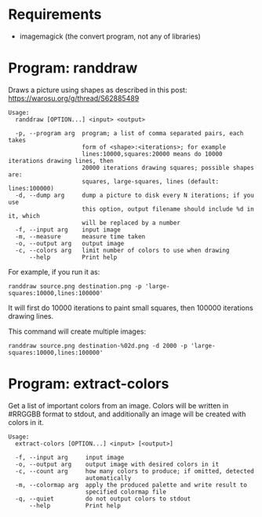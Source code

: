 Requirements
============

 * imagemagick (the convert program, not any of libraries)

Program: randdraw
=================

Draws a picture using shapes as described in this post: https://warosu.org/g/thread/S62885489

```
Usage:
  randdraw [OPTION...] <input> <output>

  -p, --program arg  program; a list of comma separated pairs, each takes
                     form of <shape>:<iterations>; for example
                     lines:10000,squares:20000 means do 10000 iterations drawing lines, then
                     20000 iterations drawing squares; possible shapes are:
                     squares, large-squares, lines (default: lines:100000)
  -d, --dump arg     dump a picture to disk every N iterations; if you use
                     this option, output filename should include %d in it, which
                     will be replaced by a number
  -f, --input arg    input image
  -m, --measure      measure time taken
  -o, --output arg   output image
  -c, --colors arg   limit number of colors to use when drawing
      --help         Print help
```

For example, if you run it as:

`randdraw source.png destination.png -p 'large-squares:10000,lines:100000'`

It will first do 10000 iterations to paint small squares, then
100000 iterations drawing lines.

This command will create multiple images:

`randdraw source.png destination-%02d.png -d 2000 -p 'large-squares:10000,lines:100000'`

Program: extract-colors
=======================

Get a list of important colors from an image. Colors will be written
in #RRGGBB format to stdout, and additionally an image will be created
with colors in it.

```
Usage:
  extract-colors [OPTION...] <input> [<output>]

  -f, --input arg     input image
  -o, --output arg    output image with desired colors in it
  -c, --count arg     how many colors to produce; if omitted, detected
                      automatically
  -m, --colormap arg  apply the produced palette and write result to
                      specified colormap file
  -q, --quiet         do not output colors to stdout
      --help          Print help
```
